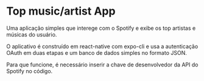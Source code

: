 # Top music/artist App
Uma aplicação simples que interege com o Spotify e exibe os top artistas e músicas do usuário.

O aplicativo é construído em react-native com expo-cli e usa a autenticação OAuth em duas etapas e um banco de dados simples no formato JSON.

Para que funcione, é necessário inserir a chave de desenvolvedor da API do Spotify no código.

